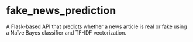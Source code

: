 # fake_news_prediction
A Flask-based API that predicts whether a news article is real or fake using a Naïve Bayes classifier and TF-IDF vectorization.

